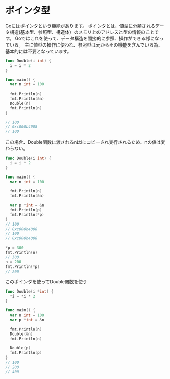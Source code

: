 # ポインタ型
Goにはポインタという機能があります。
ポインタとは、値型に分類されるデータ構造(基本型、参照型、構造体）のメモリ上のアドレスと型の情報のことです。
Goではこれを使って、データ構造を間接的に参照、操作ができる様になっている。
主に値型の操作に使われ、参照型は元からその機能を含んでいる為、基本的には不要となっています。

```go
func Double(i int) {
  i = i * 2
}

func main() {
  var n int = 100
  
  fmt.Println(n)
  fmt.Println(&n)
  Double(n)
  fmt.Println(n)
}

// 100
// 0xc000b4008
// 100
```

この場合、Double関数に渡されるnはiにコピーされ実行されるため、nの値は変わらない。

```go
func Double(i int) {
  i = i * 2
}

func main() {
  var n int = 100
  
  fmt.Println(n)
  fmt.Println(&n)

  var p *int = &n
  fmt.Println(p)
  fmt.Println(*p)
}
// 100
// 0xc000b4008
// 100
// 0xc000b4008
```

```go
*p = 300
fmt.Println(n)
// 300
n = 200
fmt.Println(*p)
// 200
```

このポインタを使ってDouble関数を使う

```go
func Double(i *int) {
  *i = *i * 2
}

func main() {
  var n int = 100
  var p *int = &n
  
  fmt.Println(n)
  Double(&n)
  fmt.Println(n)

  Double(p)
  fmt.Println(p)
}
// 100
// 200
// 400
```
















